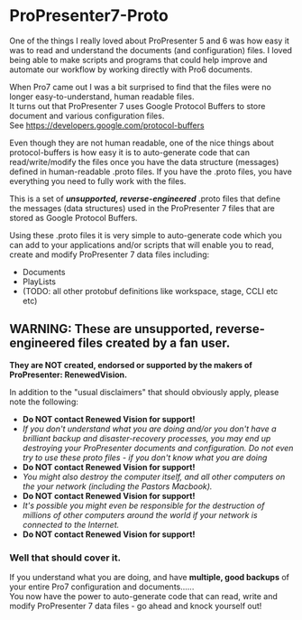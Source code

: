 # ProPresenter7-Proto

One of the things I really loved about ProPresenter 5 and 6 was how easy it was to read and understand the documents (and configuration) files. I loved being able to make scripts and programs that could help improve and automate our workflow by working directly with Pro6 documents.

When Pro7 came out I was a bit surprised to find that the files were no longer easy-to-understand, human readable files.  
It turns out that ProPresenter 7 uses Google Protocol Buffers to store document and various configuration files.  
See https://developers.google.com/protocol-buffers

Even though they are not human readable, one of the nice things about protocol-buffers is how easy it is to auto-generate code that can read/write/modify the files once you have the data structure (messages) defined in human-readable .proto files.  If you have the .proto files, you have everything you need to fully work with the files.

This is a set of ***unsupported, reverse-engineered*** .proto files that define the messages (data structures) used in the ProPresenter 7 files that are stored as Google Protocol Buffers.

Using these .proto files it is very simple to auto-generate code which you can add to your applications and/or scripts that will enable you to read, create and modify ProPresenter 7 data files including:
  * Documents
  * PlayLists
  * (TODO: all other protobuf definitions like workspace, stage, CCLI etc etc)
  
## WARNING: These are unsupported, reverse-engineered files created by a fan user.  
__They are NOT created, endorsed or supported by the makers of ProPresenter: RenewedVision.__ 

In addition to the "usual disclaimers" that should obviously apply, please note the following:
* __Do NOT contact Renewed Vision for support!__
* _If you don't understand what you are doing and/or you don't have a brilliant backup and disaster-recovery processes, you may end up destroying your ProPresenter documents and configuration. Do not even try to use these proto files - if you don't know what you are doing_
* __Do NOT contact Renewed Vision for support!__
* _You might also destroy the computer itself, and all other computers on the your network (including the Pastors Macbook)._
* __Do NOT contact Renewed Vision for support!__
* _It's possible you might even be responsible for the destruction of millions of other computers around the world if your network is connected to the Internet._  
* __Do NOT contact Renewed Vision for support!__
  
  
### Well that should cover it.  
If you understand what you are doing, and have __multiple, good backups__ of your entire Pro7 configuration and documents......  
You now have the power to auto-generate code that can read, write and modify ProPresenter 7 data files - go ahead and knock yourself out!
